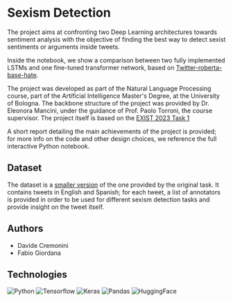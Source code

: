# Sexism Detection
The project aims at confronting two Deep Learning architectures towards sentiment analysis with the objective of finding the best way to detect sexist sentiments or arguments inside tweets. 

Inside the notebook, we show a comparison between two fully implemented LSTMs and one fine-tuned transformer network, based on [Twitter-roberta-base-hate](https://huggingface.co/cardiffnlp/twitter-roberta-base-hate).

The project was developed as part of the Natural Language Processing course, part of the Artificial Intelligence Master's Degree, at the University of Bologna. 
The backbone structure of the project was provided by Dr. Eleonora Mancini, under the guidance of Prof. Paolo Torroni, the course supervisor. The project itself is based on the [EXIST 2023 Task 1](https://clef2023.clef-initiative.eu/index.php?page=Pages/labs.html#EXIST)

A short report detailing the main achievements of the project is provided; for more info on the code and other design choices, we reference the full interactive Python notebook.
## Dataset
The dataset is a [smaller version](https://github.com/nlp-unibo/nlp-course-material/tree/main/2024-2025/Assignment%201/data) of the one provided by the original task. It contains tweets in English and Spanish; for each tweet, a list of annotators is provided in order to be used for different sexism detection tasks and provide insight on the tweet itself.

## Authors
- Davide Cremonini
- Fabio Giordana

## Technologies
![Python](https://img.shields.io/badge/Python-3.x-blue)
![Tensorflow](https://img.shields.io/badge/Keras-FF0000?style=for-the-badge&logo=keras&logoColor=white)
![Keras](https://img.shields.io/badge/TensorFlow-FF6F00?style=for-the-badge&logo=tensorflow&logoColor=white)
![Pandas](https://img.shields.io/badge/Pandas-2C2D72?style=for-the-badge&logo=pandas&logoColor=white)
![HuggingFace](https://img.shields.io/badge/-HuggingFace-FDEE21?style=for-the-badge&logo=HuggingFace&logoColor=black)
